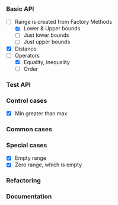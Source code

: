 ### Basic API
- [ ] Range is created from Factory Methods
  - [x] Lower & Upper bounds
  - [ ] Just lower bounds
  - [ ] Just upper bounds
- [x] Distance
- [ ] Operators
  - [x] Equality, inequality
  - [ ] Order

### Test API


### Control cases
- [x] Min greater than max

### Common cases 


### Special cases
- [x] Empty range
- [x] Zero range, which is empty

### Refactoring

    
### Documentation

